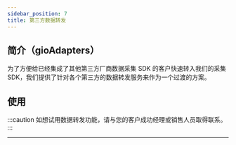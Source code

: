 ```yaml
---
sidebar_position: 7
title: 第三方数据转发
---
```

## 简介（gioAdapters）

为了方便给已经集成了其他第三方厂商数据采集 SDK 的客户快速转入我们的采集 SDK，我们提供了针对各个第三方的数据转发服务来作为一个过渡的方案。

## 使用

:::caution
如想试用数据转发功能，请与您的客户成功经理或销售人员取得联系。
:::

--------

